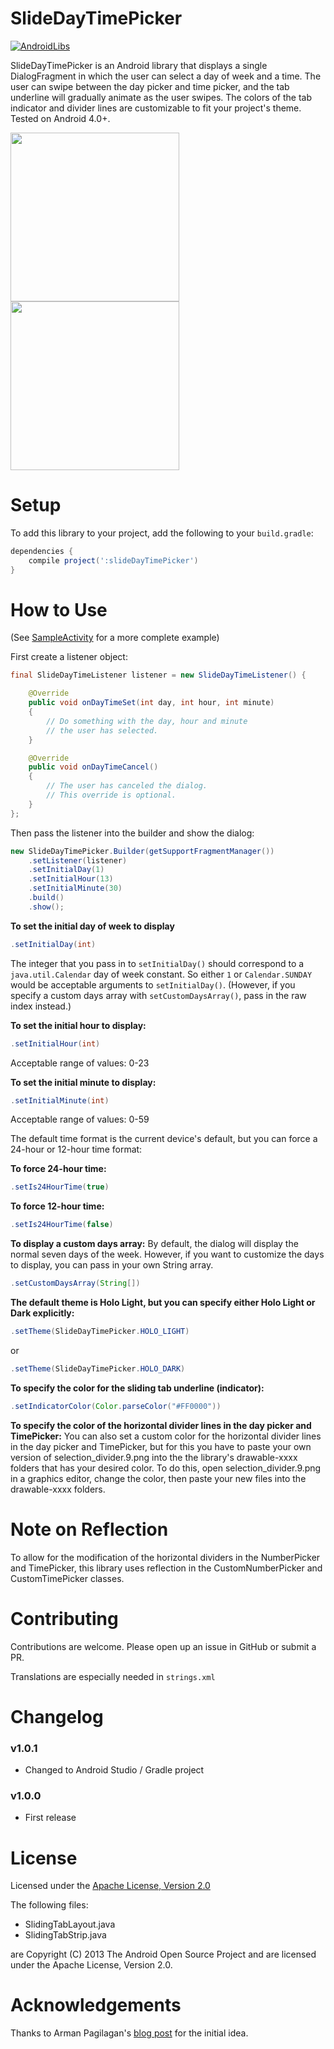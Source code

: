 SlideDayTimePicker
===================

[![AndroidLibs](https://img.shields.io/badge/AndroidLibs-SlideDayTimePicker-brightgreen.svg?style=flat)](https://android-libs.com/lib/slidedaytimepicker?utm_source=github-badge&utm_medium=github-badge&utm_campaign=github-badge)

SlideDayTimePicker is an Android library that displays a single DialogFragment in which the user can select a day of week and a time. The user can swipe between the day picker and time picker, and the tab underline will gradually animate as the user swipes. The colors of the tab indicator and divider lines are customizable to fit your project's theme. Tested on Android 4.0+.

<img src="https://raw.github.com/jjobes/SlideDayTimePicker/master/screenshots/1.png" width="270" style="margin-right:10px;">
<img src="https://raw.github.com/jjobes/SlideDayTimePicker/master/screenshots/2.png" width="270">

Setup
=====

To add this library to your project, add the following to your `build.gradle`:

```groovy
dependencies {
    compile project(':slideDayTimePicker')
}
```

How to Use
==========
(See [SampleActivity](https://github.com/jjobes/SlideDayTimePicker/blob/master/SlideDayTimePickerSample/src/com/github/jjobes/slidedaytimepicker/sample/SampleActivity.java) for a more complete example)

First create a listener object:

```java
final SlideDayTimeListener listener = new SlideDayTimeListener() {

    @Override
    public void onDayTimeSet(int day, int hour, int minute)
    {
        // Do something with the day, hour and minute
        // the user has selected.
    }

    @Override
    public void onDayTimeCancel()
    {
        // The user has canceled the dialog.
        // This override is optional.
    }
};
```

Then pass the listener into the builder and show the dialog:

```java
new SlideDayTimePicker.Builder(getSupportFragmentManager())
    .setListener(listener)
    .setInitialDay(1)
    .setInitialHour(13)
    .setInitialMinute(30)
    .build()
    .show();
```

**To set the initial day of week to display**

```java
.setInitialDay(int)
```

The integer that you pass in to `setInitialDay()` should correspond to a `java.util.Calendar` day of week constant. So either `1` or `Calendar.SUNDAY` would be acceptable arguments to `setInitialDay()`. (However, if you specify a custom days array with `setCustomDaysArray()`, pass in the raw index instead.)

**To set the initial hour to display:**

```java
.setInitialHour(int)
```

Acceptable range of values: 0-23

**To set the initial minute to display:**
```java
.setInitialMinute(int)
```

Acceptable range of values: 0-59

The default time format is the current device's default, but you can force a 24-hour or 12-hour time format:

**To force 24-hour time:**

```java
.setIs24HourTime(true)
```

**To force 12-hour time:**
```java
.setIs24HourTime(false)
```

**To display a custom days array:**
By default, the dialog will display the normal seven days of the week. However, if you want to customize the days to display, you can pass in your own String array.
```java
.setCustomDaysArray(String[])
```

**The default theme is Holo Light, but you can specify either Holo Light or Dark explicitly:**
```java
.setTheme(SlideDayTimePicker.HOLO_LIGHT)
```
or
```java
.setTheme(SlideDayTimePicker.HOLO_DARK)
```

**To specify the color for the sliding tab underline (indicator):**
```java
.setIndicatorColor(Color.parseColor("#FF0000"))
```

**To specify the color of the horizontal divider lines in the day picker and TimePicker:**
You can also set a custom color for the horizontal divider lines in the day picker and TimePicker, but for this you have to paste your own version of selection_divider.9.png into the the library's drawable-xxxx folders that has your desired color. To do this, open selection_divider.9.png in a graphics editor, change the color, then paste your new files into the drawable-xxxx folders.

Note on Reflection
==================
To allow for the modification of the horizontal dividers in the NumberPicker and TimePicker, this library uses reflection in the CustomNumberPicker and CustomTimePicker classes.

Contributing
============
Contributions are welcome. Please open up an issue in GitHub or submit a PR.

Translations are especially needed in `strings.xml`

Changelog
=========
### v1.0.1

* Changed to Android Studio / Gradle project

### v1.0.0

* First release

License
=======
Licensed under the [Apache License, Version 2.0](http://www.apache.org/licenses/LICENSE-2.0.html)

The following files:

* SlidingTabLayout.java
* SlidingTabStrip.java 

are Copyright (C) 2013 The Android Open Source Project and are licensed under the Apache License, Version 2.0.

Acknowledgements
================
Thanks to Arman Pagilagan's [blog post](http://armanpagilagan.blogspot.com/2014/05/creating-custom-date-and-time-picker-in.html) for the initial idea.
